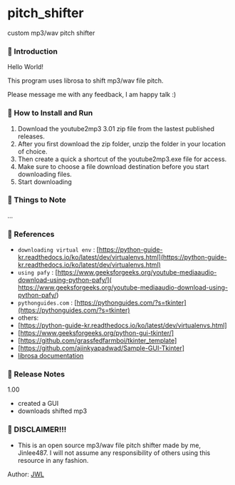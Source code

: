 # pitch_shifter
custom mp3/wav pitch shifter
### 👋 Introduction 

Hello World! 

This program uses librosa to shift mp3/wav file pitch. 

Please message me with any feedback, I am happy talk :)

### 📑 How to Install and Run

1. Download the youtube2mp3 3.01 zip file from the lastest published releases.
2. After you first download the zip folder, unzip the folder in your location of choice.
3. Then create a quick a shortcut of the youtube2mp3.exe file for access.
4. Make sure to choose a file download destination before you start downloading files.
5. Start downloading
### 📑 Things to Note 

...
### 📑 References
- `downloading virtual env` : [https://python-guide-kr.readthedocs.io/ko/latest/dev/virtualenvs.html](https://python-guide-kr.readthedocs.io/ko/latest/dev/virtualenvs.html)
- `using pafy` : [https://www.geeksforgeeks.org/youtube-mediaaudio-download-using-python-pafy/]( https://www.geeksforgeeks.org/youtube-mediaaudio-download-using-python-pafy/)
- `pythonguides.com` : [https://pythonguides.com/?s=tkinter](https://pythonguides.com/?s=tkinter)
- others: 
- [https://python-guide-kr.readthedocs.io/ko/latest/dev/virtualenvs.html]
- [https://www.geeksforgeeks.org/python-gui-tkinter/]
- [https://github.com/grassfedfarmboi/tkinter_template]
- [https://github.com/ajinkyapadwad/Sample-GUI-Tkinter]
- [librosa documentation](https://librosa.org/doc/latest/index.html)


### 📑 Release Notes
1.00
- created a GUI 
- downloads shifted mp3 

### 👋 DISCLAIMER!!!
- This is an open source mp3/wav file pitch shifter made by me, Jinlee487. I will not assume any responsibility of others using this resource in any fashion.


Author: <a href="https://github.com/jinlee487">JWL</a>
